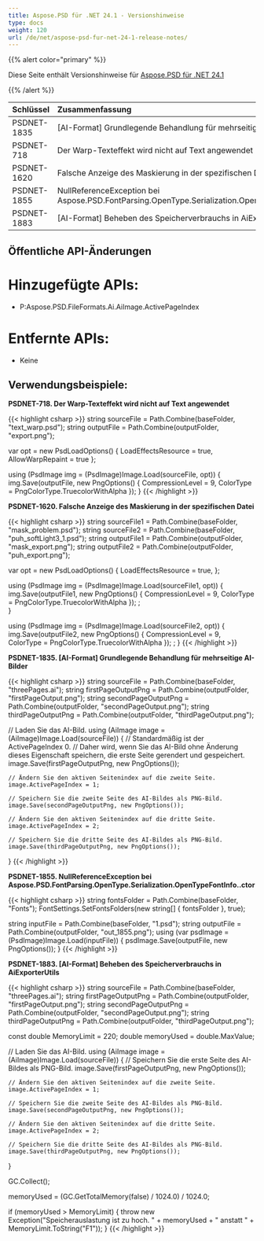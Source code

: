 ```yaml
---
title: Aspose.PSD für .NET 24.1 - Versionshinweise
type: docs
weight: 120
url: /de/net/aspose-psd-fur-net-24-1-release-notes/
---
```


{{% alert color="primary" %}}

Diese Seite enthält Versionshinweise für [Aspose.PSD für .NET 24.1](https://www.nuget.org/packages/Aspose.PSD/)

{{% /alert %}}

| **Schlüssel** | **Zusammenfassung**                                                                             | **Kategorie** |
|:--------------|:-----------------------------------------------------------------------------------------------|:-------------|
| PSDNET-1835   | [AI-Format] Grundlegende Behandlung für mehrseitige AI-Bilder                                   | Feature      |
| PSDNET-718    | Der Warp-Texteffekt wird nicht auf Text angewendet                                              | Fehler       |
| PSDNET-1620   | Falsche Anzeige des Maskierung in der spezifischen Datei                                        | Fehler       |
| PSDNET-1855   | NullReferenceException bei Aspose.PSD.FontParsing.OpenType.Serialization.OpenTypeFontInfo..ctor | Fehler       |
| PSDNET-1883   | [AI-Format] Beheben des Speicherverbrauchs in AiExporterUtils                                  | Fehler       |



## **Öffentliche API-Änderungen**
# **Hinzugefügte APIs:**
- P:Aspose.PSD.FileFormats.Ai.AiImage.ActivePageIndex

# **Entfernte APIs:**
- Keine


## **Verwendungsbeispiele:**

**PSDNET-718. Der Warp-Texteffekt wird nicht auf Text angewendet**

{{< highlight csharp >}}
string sourceFile = Path.Combine(baseFolder, "text_warp.psd");
string outputFile = Path.Combine(outputFolder, "export.png");

var opt = new PsdLoadOptions()
{
    LoadEffectsResource = true,
    AllowWarpRepaint = true
};

using (PsdImage img = (PsdImage)Image.Load(sourceFile, opt))
{
    img.Save(outputFile, new PngOptions() { CompressionLevel = 9, ColorType = PngColorType.TruecolorWithAlpha });
}
{{< /highlight >}}

**PSDNET-1620. Falsche Anzeige des Maskierung in der spezifischen Datei**

{{< highlight csharp >}}
string sourceFile1 = Path.Combine(baseFolder, "mask_problem.psd");
string sourceFile2 = Path.Combine(baseFolder, "puh_softLight3_1.psd");
string outputFile1 = Path.Combine(outputFolder, "mask_export.png");
string outputFile2 = Path.Combine(outputFolder, "puh_export.png");

var opt = new PsdLoadOptions()
{
    LoadEffectsResource = true,
};

using (PsdImage img = (PsdImage)Image.Load(sourceFile1, opt))
{
    img.Save(outputFile1, new PngOptions() { CompressionLevel = 9, ColorType = PngColorType.TruecolorWithAlpha }); ;                
}

using (PsdImage img = (PsdImage)Image.Load(sourceFile2, opt))
{
    img.Save(outputFile2, new PngOptions() { CompressionLevel = 9, ColorType = PngColorType.TruecolorWithAlpha }); ;
}
{{< /highlight >}}

**PSDNET-1835. [AI-Format] Grundlegende Behandlung für mehrseitige AI-Bilder**

{{< highlight csharp >}}
string sourceFile = Path.Combine(baseFolder, "threePages.ai");
string firstPageOutputPng = Path.Combine(outputFolder, "firstPageOutput.png");
string secondPageOutputPng = Path.Combine(outputFolder, "secondPageOutput.png");
string thirdPageOutputPng = Path.Combine(outputFolder, "thirdPageOutput.png");

// Laden Sie das AI-Bild.
using (AiImage image = (AiImage)Image.Load(sourceFile))
{
    // Standardmäßig ist der ActivePageIndex 0.
    // Daher wird, wenn Sie das AI-Bild ohne Änderung dieses Eigenschaft speichern, die erste Seite gerendert und gespeichert.
    image.Save(firstPageOutputPng, new PngOptions());

    // Ändern Sie den aktiven Seitenindex auf die zweite Seite.
    image.ActivePageIndex = 1;

    // Speichern Sie die zweite Seite des AI-Bildes als PNG-Bild.
    image.Save(secondPageOutputPng, new PngOptions());

    // Ändern Sie den aktiven Seitenindex auf die dritte Seite.
    image.ActivePageIndex = 2;

    // Speichern Sie die dritte Seite des AI-Bildes als PNG-Bild.
    image.Save(thirdPageOutputPng, new PngOptions());
}
{{< /highlight >}}

**PSDNET-1855. NullReferenceException bei Aspose.PSD.FontParsing.OpenType.Serialization.OpenTypeFontInfo..ctor**

{{< highlight csharp >}}
string fontsFolder = Path.Combine(baseFolder, "Fonts");
FontSettings.SetFontsFolders(new string[] { fontsFolder }, true);

string inputFile = Path.Combine(baseFolder, "1.psd");
string outputFile = Path.Combine(outputFolder, "out_1855.png");
using (var psdImage = (PsdImage)Image.Load(inputFile))
{
    psdImage.Save(outputFile, new PngOptions());
}
{{< /highlight >}}

**PSDNET-1883. [AI-Format] Beheben des Speicherverbrauchs in AiExporterUtils**

{{< highlight csharp >}}
string sourceFile = Path.Combine(baseFolder, "threePages.ai");
string firstPageOutputPng = Path.Combine(outputFolder, "firstPageOutput.png");
string secondPageOutputPng = Path.Combine(outputFolder, "secondPageOutput.png");
string thirdPageOutputPng = Path.Combine(outputFolder, "thirdPageOutput.png");

const double MemoryLimit = 220;
double memoryUsed = double.MaxValue;

// Laden Sie das AI-Bild.
using (AiImage image = (AiImage)Image.Load(sourceFile))
{
    // Speichern Sie die erste Seite des AI-Bildes als PNG-Bild.
    image.Save(firstPageOutputPng, new PngOptions());

    // Ändern Sie den aktiven Seitenindex auf die zweite Seite.
    image.ActivePageIndex = 1;

    // Speichern Sie die zweite Seite des AI-Bildes als PNG-Bild.
    image.Save(secondPageOutputPng, new PngOptions());

    // Ändern Sie den aktiven Seitenindex auf die dritte Seite.
    image.ActivePageIndex = 2;

    // Speichern Sie die dritte Seite des AI-Bildes als PNG-Bild.
    image.Save(thirdPageOutputPng, new PngOptions());
}

GC.Collect();

memoryUsed = (GC.GetTotalMemory(false) / 1024.0) / 1024.0;

if (memoryUsed > MemoryLimit)
{
    throw new Exception("Speicherauslastung ist zu hoch. " + memoryUsed + " anstatt " + MemoryLimit.ToString("F1"));
}
{{< /highlight >}}
